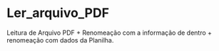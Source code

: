 # Ler_arquivo_PDF
Leitura de Arquivo PDF + Renomeação com a informação de dentro + renomeação com dados da Planilha.
